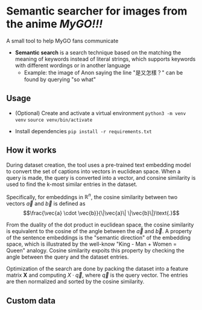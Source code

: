 # Semantic searcher for images from the anime *MyGO!!!*

A small tool to help MyGO fans communicate
- **Semantic search** is a search technique based on the matching the meaning of keywords instead of literal strings, which supports keywords with different wordings or in another language
    - Example: the image of Anon saying the line "是又怎樣？" can be found by querying "so what"

## Usage
- (Optional) Create and activate a virtual environment
`python3 -m venv venv`
`source venv/bin/activate`

- Install dependencies
`pip install -r requirements.txt`

## How it works
During dataset creation, the tool uses a pre-trained text embedding model to convert the set of captions into vectors in euclidean space. When a query is made, the query is converted into a vector, and consine similarity is used to find the k-most similar entries in the dataset.

Specifically, for embeddings in $\mathbb{R}^n$, the cosine similarity between two vectors $\vec{a}$ and $\vec{b}$ is defined as $$\frac{\vec{a} \cdot \vec{b}}{\|\vec{a}\| \|\vec{b}\|}\text{.}$$

From the duality of the dot product in euclidean space, the cosine similarity is equivalent to the cosine of the angle between the $\vec{a}$ and $\vec{b}$. A property of the sentence embeddings is the "semantic direction" of the embedding space, which is illustrated by the well-know "King - Man + Women = Queen" analogy. Cosine similarity expoits this property by checking the angle between the query and the dataset entries.

Optimization of the search are done by packing the dataset into a feature matrix $\boldsymbol{X}$ and computing $X \cdot \vec{q}$, where $\vec{q}$ is the query vector. The entries are then normalized and sorted by the cosine similarity.


## Custom data
